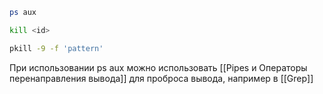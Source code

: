 ```bash
ps aux
```

```bash
kill <id>
```

```bash
pkill -9 -f 'pattern'
```

При использовании ps aux можно использовать [[Pipes и Операторы перенаправления вывода]] для проброса вывода, например в [[Grep]]